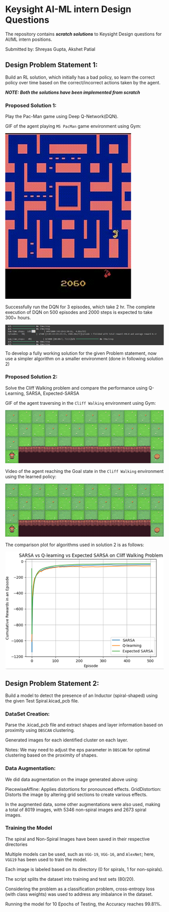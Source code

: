 # Keysight AI-ML intern Design Questions
The repository contains ***scratch solutions*** to Keysight Design questions for AI/ML intern positions.

Submitted by: Shreyas Gupta, Akshet Patial

## Design Problem Statement 1: 
Build an RL solution, which initially has a bad policy, so learn the correct policy over time based on the correct/incorrect actions taken by the agent.

***NOTE: Both the solutions have been implemented from scratch***

### Proposed Solution 1:
Play the Pac-Man game using Deep Q-Network(DQN).

GIF of the agent playing `MS PacMan` game environment using Gym:

![Agent Playing](assets/pacman.gif)


Successfully run the DQN for 3 episodes, which take 2 hr. The complete execution of DQN on 500 episodes and 2000 steps is expected to take 300+ hours.

![Agent Playing](assets/episode.png)

To develop a fully working solution for the given Problem statement, now use a simpler algorithm on a smaller environment  (done in following solution 2)

### Proposed Solution 2:
Solve the Cliff Walking problem and compare the performance using Q-Learning, SARSA, Expected-SARSA

GIF of the agent traversing in the `Cliff Walking` environment using Gym:

![Agent Playing](assets/cliffwalking.gif)


Video of the agent reaching the Goal state in the `Cliff Walking` environment using the learned policy:

![Agent Playing](assets/episode548.gif)


The comparison plot for algorithms used in solution 2 is as follows:

![Agent Playing](assets/plot.png)

## Design Problem Statement 2:
Build a model to detect the presence of an Inductor (spiral-shaped) using the given Test Spiral.kicad_pcb file.

### DataSet Creation: 
Parse the .kicad_pcb file and extract shapes and layer information based on proximity using `DBSCAN` clustering.

Generated images for each identified cluster on each layer.

Notes:
We may need to adjust the eps parameter in `DBSCAN` for optimal clustering based on the proximity of shapes.

### Data Augmentation:
We did data augmentation on the image generated above using:

PiecewiseAffine: Applies distortions for pronounced effects.
GridDistortion: Distorts the image by altering grid sections to create various effects.

In the augmented data, some other augmentations were also used, making a total of 8019 images, with 5346 non-spiral images and 2673 spiral images.

### Training the Model

The spiral and Non-Spiral Images have been saved in their respective directories

Multiple models can be used, such as `VGG-19`, `VGG-16`, and `AlexNet`; here, `VGG19` has been used to train the model.

Each image is labeled based on its directory (0 for spirals, 1 for non-spirals).

The script splits the dataset into training and test sets (80/20).

Considering the problem as a classification problem, cross-entropy loss (with class weights) was used to address any imbalance in the dataset.

Running the model for 10 Epochs of Testing, the Accuracy reaches 99.81%.
